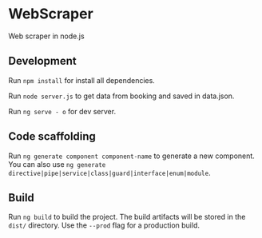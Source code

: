 # WebScraper
Web scraper in node.js

## Development
Run `npm install` for install all dependencies.

Run `node server.js` to get data from booking and saved in data.json.

Run `ng serve - o` for dev server.

## Code scaffolding

Run `ng generate component component-name` to generate a new component. You can also use `ng generate directive|pipe|service|class|guard|interface|enum|module`.

## Build

Run `ng build` to build the project. The build artifacts will be stored in the `dist/` directory. Use the `--prod` flag for a production build.


